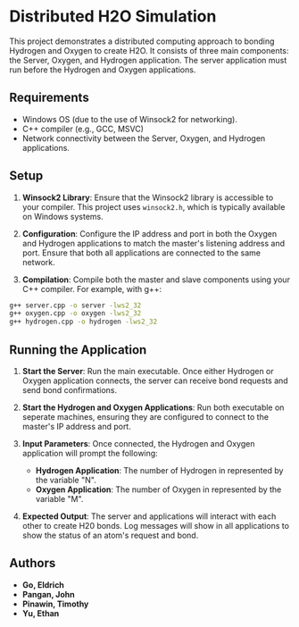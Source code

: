 # Distributed H2O Simulation

This project demonstrates a distributed computing approach to bonding Hydrogen and Oxygen to create H2O. It consists of three main components: the Server, Oxygen, and Hydrogen application. The server application must run before the Hydrogen and Oxygen applications.

## Requirements

- Windows OS (due to the use of Winsock2 for networking).
- C++ compiler (e.g., GCC, MSVC)
- Network connectivity between the Server, Oxygen, and Hydrogen applications.

## Setup

1. **Winsock2 Library**: Ensure that the Winsock2 library is accessible to your compiler. This project uses `winsock2.h`, which is typically available on Windows systems.

2. **Configuration**: Configure the IP address and port in both the Oxygen and Hydrogen applications to match the master's listening address and port. Ensure that both all applications are connected to the same network.

3. **Compilation**: Compile both the master and slave components using your C++ compiler. For example, with g++:

```bash
g++ server.cpp -o server -lws2_32
g++ oxygen.cpp -o oxygen -lws2_32
g++ hydrogen.cpp -o hydrogen -lws2_32
``` 

## Running the Application

1. **Start the Server**: Run the main executable. Once either Hydrogen or Oxygen application connects, the server can receive bond requests and send bond confirmations.

2. **Start the Hydrogen and Oxygen Applications**: Run both executable on seperate machines, ensuring they are configured to connect to the master's IP address and port.

3. **Input Parameters**: Once connected, the Hydrogen and Oxygen application will prompt the following:
   - **Hydrogen Application**: The number of Hydrogen in represented by the variable "N".
   - **Oxygen Application**: The number of Oxygen in represented by the variable "M".
  
4. **Expected Output**: The server and applications will interact with each other to create H20 bonds. Log messages will show in all applications to show the status of an atom's request and bond.

## Authors

* **Go, Eldrich**
* **Pangan, John**
* **Pinawin, Timothy**
* **Yu, Ethan**
